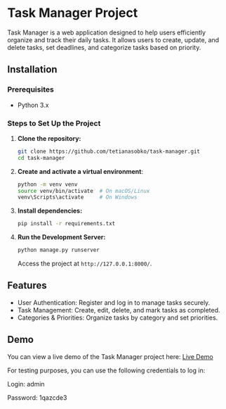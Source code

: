# Task Manager Project

Task Manager is a web application designed to help users efficiently organize 
and track their daily tasks. It allows users to create, update, and delete 
tasks, set deadlines, and categorize tasks based on priority.

## Installation

### Prerequisites
- Python 3.x

### Steps to Set Up the Project

1. **Clone the repository:**
   ```sh
   git clone https://github.com/tetianasobko/task-manager.git
   cd task-manager
   
2. **Create and activate a virtual environment**:
   ```sh
   python -m venv venv
   source venv/bin/activate  # On macOS/Linux
   venv\Scripts\activate     # On Windows
   ```

3. **Install dependencies:**
   ```sh
   pip install -r requirements.txt
   ```

4. **Run the Development Server:**
   ```sh
   python manage.py runserver
   ```
   Access the project at `http://127.0.0.1:8000/`.

## Features

* User Authentication: Register and log in to manage tasks securely.
* Task Management: Create, edit, delete, and mark tasks as completed.
* Categories & Priorities: Organize tasks by category and set priorities.


## Demo

You can view a live demo of the Task Manager project here: [Live Demo](https://task-manager-kgym.onrender.com)

For testing purposes, you can use the following credentials to log in:

Login: admin 

Password: 1qazcde3